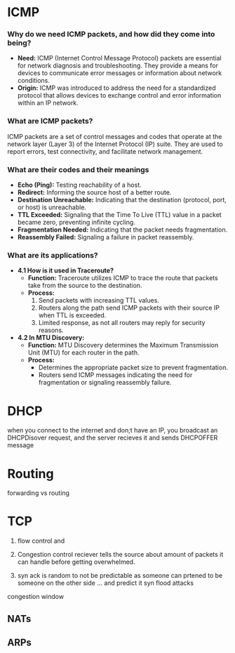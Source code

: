 # ICMP

### Why do we need ICMP packets, and how did they come into being?
- **Need:** ICMP (Internet Control Message Protocol) packets are essential for network diagnosis and troubleshooting. They provide a means for devices to communicate error messages or information about network conditions.
- **Origin:** ICMP was introduced to address the need for a standardized protocol that allows devices to exchange control and error information within an IP network.
### What are ICMP packets?
ICMP packets are a set of control messages and codes that operate at the network layer (Layer 3) of the Internet Protocol (IP) suite. They are used to report errors, test connectivity, and facilitate network management.
### What are their codes and their meanings
- **Echo (Ping):** Testing reachability of a host.
- **Redirect:** Informing the source host of a better route.
- **Destination Unreachable:** Indicating that the destination (protocol, port, or host) is unreachable.
- **TTL Exceeded:** Signaling that the Time To Live (TTL) value in a packet became zero, preventing infinite cycling.
- **Fragmentation Needed:** Indicating that the packet needs fragmentation.
- **Reassembly Failed:** Signaling a failure in packet reassembly.

### What are its applications?
- **4.1 How is it used in Traceroute?**
    - **Function:** Traceroute utilizes ICMP to trace the route that packets take from the source to the destination.
    - **Process:**
        1. Send packets with increasing TTL values.
        2. Routers along the path send ICMP packets with their source IP when TTL is exceeded.
        3. Limited response, as not all routers may reply for security reasons.
- **4.2 In MTU Discovery:**
    - **Function:** MTU Discovery determines the Maximum Transmission Unit (MTU) for each router in the path.
    - **Process:**
        - Determines the appropriate packet size to prevent fragmentation.
        - Routers send ICMP messages indicating the need for fragmentation or signaling reassembly failure.


# DHCP
when you connect to the internet and don;t have an IP, you broadcast an DHCPDisover request, and the server recieves it and sends DHCPOFFER message

# Routing
forwarding vs routing



# TCP
1. flow control and 
2. Congestion control
reciever tells the source about amount of packets it can handle before getting overwhelmed.

1. syn ack is random to not be predictable as someone can prtened to be someone on the other side ... and predict it
syn flood attacks

congestion window


## NATs

## ARPs

### 